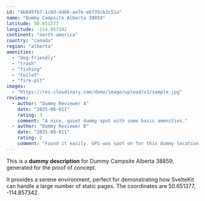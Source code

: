```yaml
---
id: "4b845fb7-1c8d-4d86-ae7e-e6735cb3c51a"
name: "Dummy Campsite Alberta 38859"
latitude: 50.651377
longitude: -114.857342
continent: "north-america"
country: "canada"
region: "alberta"
amenities:
  - "dog-friendly"
  - "trash"
  - "fishing"
  - "toilet"
  - "fire-pit"
images:
  - "https://res.cloudinary.com/demo/image/upload/v1/sample.jpg"
reviews:
  - author: "Dummy Reviewer A"
    date: "2025-06-011"
    rating: 3
    comment: "A nice, quiet dummy spot with some basic amenities."
  - author: "Dummy Reviewer B"
    date: "2025-08-011"
    rating: 2
    comment: "Found it easily. GPS was spot on for this dummy location."
---
```


This is a **dummy description** for Dummy Campsite Alberta 38859, generated for the proof of concept.

It provides a serene environment, perfect for demonstrating how SvelteKit can handle a large number of static pages. The coordinates are 50.651377, -114.857342.
